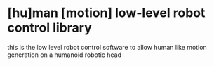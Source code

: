 # [hu]man [motion] low-level robot control library

this is the low level robot control software to allow
human like motion generation on a humanoid robotic head

